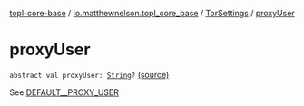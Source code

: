 [topl-core-base](../../index.md) / [io.matthewnelson.topl_core_base](../index.md) / [TorSettings](index.md) / [proxyUser](./proxy-user.md)

# proxyUser

`abstract val proxyUser: `[`String`](https://kotlinlang.org/api/latest/jvm/stdlib/kotlin/-string/index.html)`?` [(source)](https://github.com/05nelsonm/TorOnionProxyLibrary-Android/blob/master/topl-core-base/src/main/java/io/matthewnelson/topl_core_base/TorSettings.kt#L423)

See [DEFAULT__PROXY_USER](-d-e-f-a-u-l-t__-p-r-o-x-y_-u-s-e-r.md)

